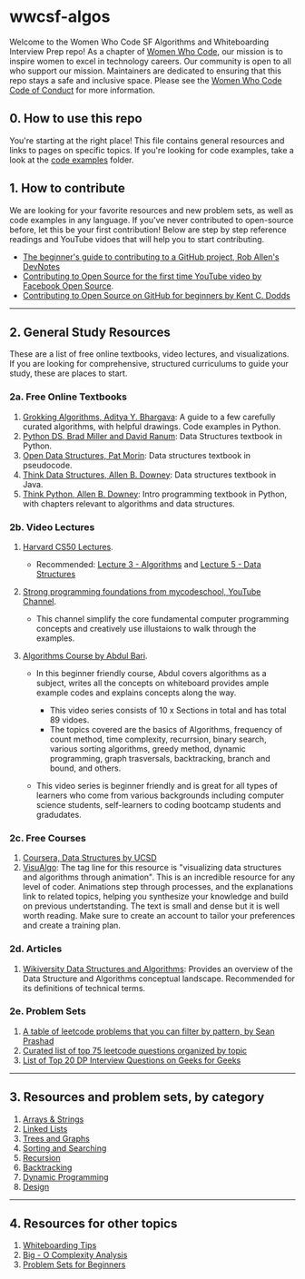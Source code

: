 # wwcsf-algos

Welcome to the Women Who Code SF Algorithms and Whiteboarding Interview Prep repo! As a chapter of [Women Who Code](https://www.womenwhocode.com), our mission is to inspire women to excel in technology careers. Our community is open to all who support our mission. Maintainers are dedicated to ensuring that this repo stays a safe and inclusive space. Please see the [Women Who Code Code of Conduct](https://www.womenwhocode.com/codeofconduct) for more information.

## 0. How to use this repo

You're starting at the right place! This file contains general resources and links to pages on specific topics.
If you're looking for code examples, take a look at the [code examples](https://github.com/WomenWhoCode/wwcsf-algos/blob/master/code-examples) folder.

## 1. How to contribute

We are looking for your favorite resources and new problem sets, as well as code examples in any language. If you've never contributed to open-source before, let this be your first contribution! Below are step by step reference readings and YouTube vidoes that will help you to start contributing.

- [The beginner's guide to contributing to a GitHub project, Rob Allen's DevNotes](https://akrabat.com/the-beginners-guide-to-contributing-to-a-github-project/)
- [Contributing to Open Source for the first time YouTube video by Facebook Open Source](https://www.youtube.com/playlist?list=PLhQjrBD2T381L3iZyDTxRwOBuUt6m1FnW).
- [Contributing to Open Source on GitHub for beginners by Kent C. Dodds](https://www.youtube.com/watch?v=k6KcaMffxac&t=2503s)

---

## 2. General Study Resources

These are a list of free online textbooks, video lectures, and visualizations. If you are looking for comprehensive, structured curriculums to guide your study, these are places to start.

### 2a. Free Online Textbooks

1. [Grokking Algorithms, Aditya Y. Bhargava](https://livebook.manning.com/book/grokking-algorithms/about-this-book/): A guide to a few carefully curated algorithms, with helpful drawings. Code examples in Python.
2. [Python DS, Brad Miller and David Ranum](https://runestone.academy/runestone/books/published/pythonds/index.html): Data Structures textbook in Python.
3. [Open Data Structures, Pat Morin](https://opendatastructures.org/ods-python/): Data structures textbook in pseudocode.
4. [Think Data Structures, Allen B. Downey](http://greenteapress.com/thinkdast/thinkdast.pdf): Data structures textbook in Java.
5. [Think Python, Allen B. Downey](http://greenteapress.com/thinkpython2/html/index.html): Intro programming textbook in Python, with chapters relevant to algorithms and data structures.

### 2b. Video Lectures

1. [Harvard CS50 Lectures](https://www.youtube.com/playlist?list=PLhQjrBD2T381L3iZyDTxRwOBuUt6m1FnW).

   - Recommended: [Lecture 3 - Algorithms](https://www.youtube.com/watch?v=fykrlqbV9wM&list=PLhQjrBD2T381L3iZyDTxRwOBuUt6m1FnW&t=0s) and [Lecture 5 - Data Structures](https://www.youtube.com/watch?v=4IrUAqYKjIA&list=PLhQjrBD2T381L3iZyDTxRwOBuUt6m1FnW&t=0s)

2. [Strong programming foundations from mycodeschool, YouTube Channel](https://www.youtube.com/channel/UClEEsT7DkdVO_fkrBw0OTrA).

   - This channel simplify the core fundamental computer programming concepts and creatively use illustaions to walk through the examples.

3. [Algorithms Course by Abdul Bari](https://www.youtube.com/watch?v=0IAPZzGSbME&list=PLDN4rrl48XKpZkf03iYFl-O29szjTrs_O).

   - In this beginner friendly course, Abdul covers algorithms as a subject, writes all the concepts on whiteboard provides ample example codes and explains concepts along the way.

     - This video series consists of 10 x Sections in total and has total 89 vidoes.
     - The topics covered are the basics of Algorithms, frequency of count method, time complexity, recurrsion, binary search, various sorting algorithms, greedy method, dynamic programming, graph trasversals, backtracking, branch and bound, and others.

   - This video series is beginner friendly and is great for all types of learners who come from various backgrounds including computer science students, self-learners to coding bootcamp students and gradudates.

### 2c. Free Courses

1.  [Coursera, Data Structures by UCSD](https://www.coursera.org/learn/data-structures/home/welcome)
2.  [VisuAlgo](https://visualgo.net/en): The tag line for this resource is "visualizing data structures and algorithms through animation". This is an incredible resource for any level of coder. Animations step through processes, and the explanations link to related topics, helping you synthesize your knowledge and build on previous undertstanding. The text is small and dense but it is well worth reading. Make sure to create an account to tailor your preferences and create a training plan.

### 2d. Articles

1.  [Wikiversity Data Structures and Algorithms](https://en.wikiversity.org/wiki/Data_Structures_and_Algorithms): Provides an overview of the Data Structure and Algorithms conceptual landscape. Recommended for its definitions of technical terms.

### 2e. Problem Sets

1.  [A table of leetcode problems that you can filter by pattern, by Sean Prashad](https://seanprashad.com/leetcode-patterns/)
2.  [Curated list of top 75 leetcode questions organized by topic](https://www.teamblind.com/post/New-Year-Gift---Curated-List-of-Top-75-LeetCode-Questions-to-Save-Your-Time-OaM1orEU)
3.  [List of Top 20 DP Interview Questions on Geeks for Geeks](https://www.geeksforgeeks.org/top-20-dynamic-programming-interview-questions/)

---

## 3. Resources and problem sets, by category

1. [Arrays & Strings](https://github.com/WomenWhoCode/wwcsf-algos/blob/master/topics/arrays-strings.md)
2. [Linked Lists](https://github.com/WomenWhoCode/wwcsf-algos/blob/master/topics/linked-lists.md)
3. [Trees and Graphs](https://github.com/WomenWhoCode/wwcsf-algos/blob/master/topics/trees-graphs.md)
4. [Sorting and Searching](https://github.com/WomenWhoCode/wwcsf-algos/blob/master/topics/sorting-searching.md)
5. [Recursion](https://github.com/WomenWhoCode/wwcsf-algos/blob/master/topics/recursion.md)
6. [Backtracking](https://github.com/WomenWhoCode/wwcsf-algos/blob/master/topics/backtracking.md)
7. [Dynamic Programming](https://github.com/WomenWhoCode/wwcsf-algos/blob/master/topics/dynamic-programming.md)
8. [Design](https://github.com/WomenWhoCode/wwcsf-algos/blob/master/topics/design.md)

---

## 4. Resources for other topics

1. [Whiteboarding Tips](https://github.com/WomenWhoCode/wwcsf-algos/blob/master/topics/whiteboarding.md)
2. [Big - O Complexity Analysis](https://github.com/WomenWhoCode/wwcsf-algos/blob/master/topics/big-O.md)
3. [Problem Sets for Beginners](https://github.com/WomenWhoCode/wwcsf-algos/blob/master/topics/beginnerQs.md)
